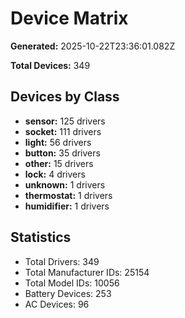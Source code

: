 # Device Matrix

**Generated:** 2025-10-22T23:36:01.082Z

**Total Devices:** 349

## Devices by Class

- **sensor:** 125 drivers
- **socket:** 111 drivers
- **light:** 56 drivers
- **button:** 35 drivers
- **other:** 15 drivers
- **lock:** 4 drivers
- **unknown:** 1 drivers
- **thermostat:** 1 drivers
- **humidifier:** 1 drivers

## Statistics

- Total Drivers: 349
- Total Manufacturer IDs: 25154
- Total Model IDs: 10056
- Battery Devices: 253
- AC Devices: 96
